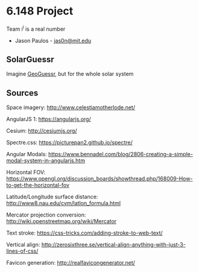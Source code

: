 # 6.148 Project
Team i<sup>i</sup> is a real number
 - Jason Paulos - jas0n@mit.edu

## SolarGuessr
Imagine [GeoGuessr](https://geoguessr.com/), but for the whole solar system

## Sources
Space imagery: http://www.celestiamotherlode.net/

AngularJS 1: https://angularjs.org/

Cesium: http://cesiumjs.org/

Spectre.css: https://picturepan2.github.io/spectre/

Angular Modals: https://www.bennadel.com/blog/2806-creating-a-simple-modal-system-in-angularjs.htm

Horizontal FOV: https://www.opengl.org/discussion_boards/showthread.php/168009-How-to-get-the-horizontal-fov

Latitude/Longitude surface distance: http://www8.nau.edu/cvm/latlon_formula.html

Mercator projection conversion: http://wiki.openstreetmap.org/wiki/Mercator

Text stroke: https://css-tricks.com/adding-stroke-to-web-text/

Vertical align: http://zerosixthree.se/vertical-align-anything-with-just-3-lines-of-css/

Favicon generation: http://realfavicongenerator.net/
